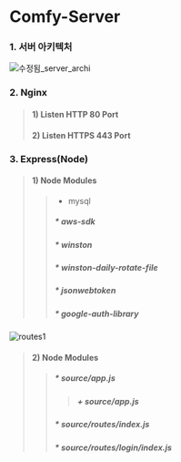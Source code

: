 # Comfy-Server

### 1. 서버 아키텍처

![수정됨_server_archi](https://user-images.githubusercontent.com/72685070/103410350-375a7580-4bae-11eb-9999-6201cb7b14ab.png)


### 2. Nginx
> #### 1) Listen HTTP 80 Port
> #### 2) Listen HTTPS 443 Port

### 3. Express(Node)
> #### 1) Node Modules
>> * mysql
>> ##### * aws-sdk
>> ##### * winston
>> ##### * winston-daily-rotate-file
>> ##### * jsonwebtoken
>> ##### * google-auth-library
![routes1](https://user-images.githubusercontent.com/72685070/103410629-8523ad80-4baf-11eb-97d2-1b0dae73a7b2.png)

> #### 2) Node Modules
>> ##### * source/app.js
>>> ##### + source/app.js
>> ##### * source/routes/index.js
>> ##### * source/routes/login/index.js

